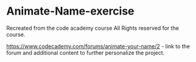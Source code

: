 # Animate-Name-exercise
Recreated from the code academy course
All Rights reserved for the course.

https://www.codecademy.com/forums/animate-your-name/2    - link to the forum and additional content to further personalize the project.